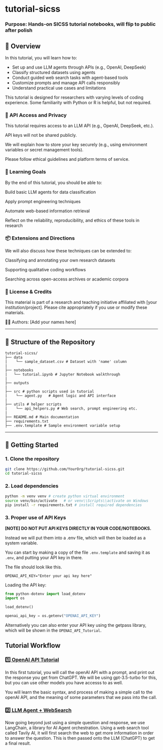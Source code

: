 # tutorial-sicss

### Purpose: Hands-on SICSS tutorial notebooks, will flip to public after polish

## 🌟 Overview

In this tutorial, you will learn how to:

- Set up and use LLM agents through APIs (e.g., OpenAI, DeepSeek)
- Classify structured datasets using agents
- Conduct guided web search tasks with agent-based tools
- Customize prompts and manage API calls responsibly
- Understand practical use cases and limitations

This tutorial is designed for researchers with varying levels of coding experience. Some familiarity with Python or R is helpful, but not required.

### 🔐 API Access and Privacy
This tutorial requires access to an LLM API (e.g., OpenAI, DeepSeek, etc.).

API keys will not be shared publicly.

We will explain how to store your key securely (e.g., using environment variables or secret management tools).

Please follow ethical guidelines and platform terms of service.

### 🧠 Learning Goals
By the end of this tutorial, you should be able to:

Build basic LLM agents for data classification

Apply prompt engineering techniques

Automate web-based information retrieval

Reflect on the reliability, reproducibility, and ethics of these tools in research

### 📦 Extensions and Directions
We will also discuss how these techniques can be extended to:

Classifying and annotating your own research datasets

Supporting qualitative coding workflows

Searching across open-access archives or academic corpora

### 🤝 License & Credits
This material is part of a research and teaching initiative affiliated with [your institution/project].
Please cite appropriately if you use or modify these materials.

👨‍🏫 Authors: [Add your names here]

---

## 🧱 Structure of the Repository
```
tutorial-sicss/
├── data
|    └── sample_dataset.csv # Dataset with 'name' column
|
├── notebooks
|   └── tutorial.ipynb # Jupyter Notebook walkthrough
|
├── outputs
|
├── src # python scripts used in tutorial
|    └── agent.py   # Agent logic and API interface
|
├── utils # helper scripts
|    └── api_helpers.py # Web search, prompt engineering etc.
|
├── README.md # Main documentation
├── requirements.txt
├── .env.template # Sample environment variable setup
```
---

## 🚀 Getting Started

### 1. Clone the repository

```bash
git clone https://github.com/YourOrg/tutorial-sicss.git
cd tutorial-sicss
```
### 2. Load dependencies

```bash
python -m venv venv # create python virtual environment
source venv/bin/activate   # or venv\\Scripts\\activate on Windows
pip install -r requirements.txt # install required dependencies
```

### 3. Proper use of API Keys

**[NOTE] DO NOT PUT API KEYS DIRECTLY IN YOUR CODE/NOTEBOOKS.**

Instead we will put them into a .env file, which will then be loaded as a system variable.

You can start by making a copy of the file `.env.template` and saving it as `.env`, and putting your
API key in there.

The file should look like this.
```
OPENAI_API_KEY="Enter your api key here"
```
Loading the API key:
```python
from python-dotenv import load_dotenv
import os

load_dotenv()

openai_api_key = os.getenv("OPENAI_API_KEY")
```

Alternatively you can also enter your API key using the getpass library, which will be shown in the `OPENAI_API_Tutorial`. 

## Tutorial Workflow

### [1️⃣ OpenAI API Tutorial](notebooks/1.OpenAI_API_Tutorial.ipynb)

In this first tutorial, you will call the openAI API with a prompt, and print out the response you get from ChatGPT. We will be using gpt-3.5-turbo for this, but you can use other models you have accesss to as well.

You will learn the basic syntax, and process of making a simple call to the openAI API, and the meaning of some parameters that we pass into the call.

### [2️⃣ LLM Agent + WebSearch](notebooks/2.LLM_Agent_+_WebSearch_tool_Tutorial.ipynb)

Now going beyond just using a simple question and response, we use LangChain, a library for AI Agent orchestration. Using a web search tool
called Tavily AI, it will first search the web to get more information in order to answer the question. This is then passed onto the LLM (ChatGPT) to get a final result.


